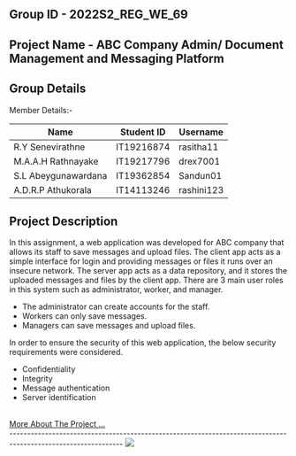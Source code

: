  

Group ID - 2022S2_REG_WE_69 
-------------------------------------------------
Project Name - ABC Company Admin/ Document Management and Messaging Platform
-------------------------------------------------
Group Details
--------------------------------------------------
Member Details:-

| Name  | Student ID | Username|
| ------------- | ------------- | -------------|
| R.Y Senevirathne  | IT19216874 | rasitha11 |
| M.A.A.H Rathnayake | IT19217796   | drex7001 |
| S.L Abeygunawardana | IT19362854   | Sandun01 |
| A.D.R.P Athukorala | IT14113246 | rashini123 |

Project Description
------------------------------------------------------
In this assignment, a web application was developed for ABC company that allows its staff to 
save messages and upload files. The client app acts as a simple interface for login and providing 
messages or files it runs over an insecure network. The server app acts as a data repository, and 
it stores the uploaded messages and files by the client app. There are 3 main user roles in this 
system such as administrator, worker, and manager. 

- The administrator can create accounts for the staff. 
- Workers can only save messages.
- Managers can save messages and upload files.

In order to ensure the security of this web application, the below security requirements were 
considered.
- Confidentiality
- Integrity
- Message authentication
- Server identification

<br>
<a href="https://github.com/Sandun01/SSD_Assignmnet2_Frontend/blob/dev/Group2022_Regular_69.pdf">
More About The Project ...
</a>
<br>
--------------------------------------------------------------------------------------------------------------

<img src="https://devops.com/wp-content/uploads/2020/11/Software-Safety-vs.-Security-What_s-the-Difference-1280x720.jpg" >

